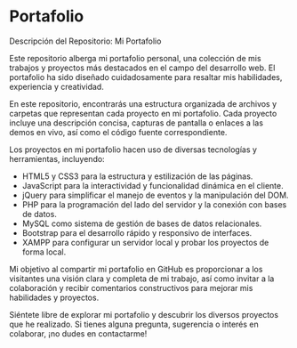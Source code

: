 # Portafolio
Descripción del Repositorio: Mi Portafolio

Este repositorio alberga mi portafolio personal, una colección de mis trabajos y proyectos más destacados en el campo del desarrollo web. El portafolio ha sido diseñado cuidadosamente para resaltar mis habilidades, experiencia y creatividad.

En este repositorio, encontrarás una estructura organizada de archivos y carpetas que representan cada proyecto en mi portafolio. Cada proyecto incluye una descripción concisa, capturas de pantalla o enlaces a las demos en vivo, así como el código fuente correspondiente.

Los proyectos en mi portafolio hacen uso de diversas tecnologías y herramientas, incluyendo:

- HTML5 y CSS3 para la estructura y estilización de las páginas.
- JavaScript para la interactividad y funcionalidad dinámica en el cliente.
- jQuery para simplificar el manejo de eventos y la manipulación del DOM.
- PHP para la programación del lado del servidor y la conexión con bases de datos.
- MySQL como sistema de gestión de bases de datos relacionales.
- Bootstrap para el desarrollo rápido y responsivo de interfaces.
- XAMPP para configurar un servidor local y probar los proyectos de forma local.

Mi objetivo al compartir mi portafolio en GitHub es proporcionar a los visitantes una visión clara y completa de mi trabajo, así como invitar a la colaboración y recibir comentarios constructivos para mejorar mis habilidades y proyectos.

Siéntete libre de explorar mi portafolio y descubrir los diversos proyectos que he realizado. Si tienes alguna pregunta, sugerencia o interés en colaborar, ¡no dudes en contactarme!

